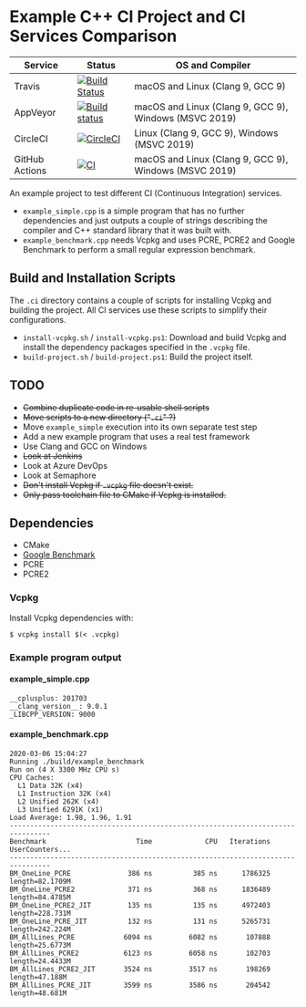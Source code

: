 # Example C++ CI Project and CI Services Comparison

| Service | Status | OS and Compiler |
| --- | --- | --- |
| Travis | [![Build Status](https://travis-ci.com/Toxe/example-cpp-ci-project.svg?branch=master)](https://travis-ci.com/Toxe/example-cpp-ci-project) | macOS and Linux (Clang 9, GCC 9) |
| AppVeyor | [![Build status](https://ci.appveyor.com/api/projects/status/smmr71cjma919r28?svg=true)](https://ci.appveyor.com/project/Toxe/example-cpp-ci-project) | macOS and Linux (Clang 9, GCC 9), Windows (MSVC 2019) |
| CircleCI | [![CircleCI](https://circleci.com/gh/Toxe/example-cpp-ci-project.svg?style=svg)](https://circleci.com/gh/Toxe/example-cpp-ci-project) | Linux (Clang 9, GCC 9), Windows (MSVC 2019) |
| GitHub Actions | [![CI](https://github.com/Toxe/example-cpp-ci-project/workflows/CI/badge.svg)](https://github.com/Toxe/example-cpp-ci-project/actions) | macOS and Linux (Clang 9, GCC 9), Windows (MSVC 2019) |

An example project to test different CI (Continuous Integration) services.

- `example_simple.cpp` is a simple program that has no further dependencies and just outputs a couple of strings describing the compiler and C++ standard library that it was built with.
- `example_benchmark.cpp` needs Vcpkg and uses PCRE, PCRE2 and Google Benchmark to perform a small regular expression benchmark.

## Build and Installation Scripts

The `.ci` directory contains a couple of scripts for installing Vcpkg and building the project.
All CI services use these scripts to simplify their configurations.

- `install-vcpkg.sh` / `install-vcpkg.ps1`: Download and build Vcpkg and install the dependency packages specified in the `.vcpkg` file.
- `build-project.sh` / `build-project.ps1`: Build the project itself.

## TODO

- ~~Combine duplicate code in re-usable shell scripts~~
- ~~Move scripts to a new directory ("`.ci`" ?)~~
- Move `example_simple` execution into its own separate test step
- Add a new example program that uses a real test framework
- Use Clang and GCC on Windows
- ~~Look at Jenkins~~
- Look at Azure DevOps
- Look at Semaphore
- ~~Don't install Vcpkg if `.vcpkg` file doesn't exist.~~
- ~~Only pass toolchain file to CMake if Vcpkg is installed.~~

## Dependencies

- CMake
- [Google Benchmark](https://github.com/google/benchmark)
- PCRE
- PCRE2

### Vcpkg

Install Vcpkg dependencies with:

    $ vcpkg install $(< .vcpkg)

### Example program output

#### example_simple.cpp

```
__cplusplus: 201703
__clang_version__: 9.0.1
_LIBCPP_VERSION: 9000
```

#### example_benchmark.cpp

```
2020-03-06 15:04:27
Running ./build/example_benchmark
Run on (4 X 3300 MHz CPU s)
CPU Caches:
  L1 Data 32K (x4)
  L1 Instruction 32K (x4)
  L2 Unified 262K (x4)
  L3 Unified 6291K (x1)
Load Average: 1.98, 1.96, 1.91
--------------------------------------------------------------------------------
Benchmark                      Time             CPU   Iterations UserCounters...
--------------------------------------------------------------------------------
BM_OneLine_PCRE              386 ns          385 ns      1786325 length=82.1709M
BM_OneLine_PCRE2             371 ns          368 ns      1836489 length=84.4785M
BM_OneLine_PCRE2_JIT         135 ns          135 ns      4972403 length=228.731M
BM_OneLine_PCRE_JIT          132 ns          131 ns      5265731 length=242.224M
BM_AllLines_PCRE            6094 ns         6082 ns       107888 length=25.6773M
BM_AllLines_PCRE2           6123 ns         6058 ns       102703 length=24.4433M
BM_AllLines_PCRE2_JIT       3524 ns         3517 ns       198269 length=47.188M
BM_AllLines_PCRE_JIT        3599 ns         3586 ns       204542 length=48.681M
```
